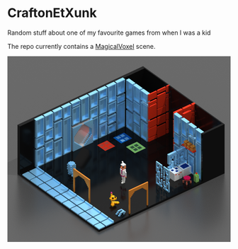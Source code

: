 # CraftonEtXunk
Random stuff about one of my favourite games from when I was a kid

The repo currently contains a [MagicalVoxel](https://ephtracy.github.io) scene.

![magicavoxel001](MagicaVoxel/CraftonEtXunk001.png)
